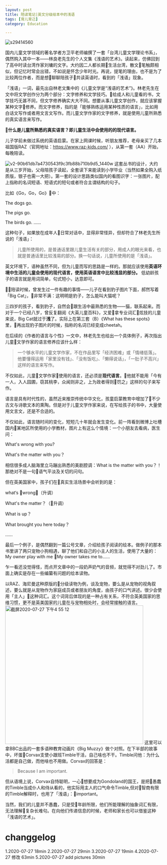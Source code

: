 ```yaml
---
layout: post
title: 陪读笔记|英文分级绘本中的浅语
tags: [育儿育己]
category: Education

---
```

![s29414560](https://user-images.githubusercontent.com/23351109/88520671-77796300-d026-11ea-89f0-99823b1373db.jpg)

国内儿童文学领域的著名学者方卫平老师编撰了一套「台湾儿童文学理论书系」，偶然购入其中一本——林良老先生的个人文集《浅语的艺术》。读起来，仿佛回到了高中时读台湾作家刘墉的文字。大约因二人都长期生活台湾，散文笔触颇相似，但记忆时常会出错，不如说是怀念少年时光。再说，提笔的理由，也不是为了比较两位作者，而是想聊聊陪孩子共读英语时，看到的「浅语」现象。

「浅语」一词，最先出自林老文集中的《儿童文学是“浅语的艺术”》。林老先生在文中将文学创作分为两个部分：文字修养和文学技巧。给成人和儿童看的书，文学技巧无甚不同，但文字修养确实大大不同。想要从事儿童文学创作，就应该掌握某种文字修养。而文字修养，指的是「能够熟练运用某种性质的语言」，比如用白话文写作或者用文言文写作。而儿童文学作家的文字修养，就是使用儿童所熟悉的真实语言来写作。

**什么是儿童所熟悉的真实语言？即儿童生活中会使用的的现代语言。**

儿子学前未做过系统的英语启蒙。在家上网课时候，听朋友推荐，老母亲买了几本祖国版RAZ（官网地址：https://www.raz-kids.com/ ），从第一套（AA）开始，每晚陪读。

![v2-90b61db7a4730543f9c3fb88b710b9d5_1440w](https://user-images.githubusercontent.com/23351109/88520813-abed1f00-d026-11ea-8458-b8ca8f85a12c.jpg)
这套丛书的设计，大约是从三岁开始，父母陪孩子读起，全套读下来能读到小学毕业（当然如果全购入纸质版，银子也需一大把）。第一套的设计思路类似国内的看图识字：一张图片，配上指称的名词短语、短语式的短句或者符合主谓结构的句子。

比如《Go，Go，Go》中：

The dogs go.

The pigs go.

The birds go.
……

这种句子，如果放在成年人日常对话中，显得非常怪异，但却符合了林老先生所说的「浅语」：

> 儿童所使用的，是普通话里跟儿童生活有关的部分，用成人的眼光来看，也就是普通话里比较浅易的部分。换一句话说，儿童所使用的是「浅语」。

英文环境下，语种虽然不同，但为儿童而写的思路是一样的。那就应该使用**英语环境中生活的儿童会使用的现代语言，使用英语语言中比较浅显的部分。** 低幼龄孩子的语言就是用词简单，句式短小，达意即可。

陪读时候，曾发生过一件有趣的事情——儿子在看到豹子图片下面，郝然写着「Big Cat」，非常不满：这明明是豹子，怎么能叫大猫呢？

三四岁的孩子，看到豹子，自然会跟生活中最熟悉的生物——猫，联系起来。而对于一个已经八岁，曾反复翻阅《大英儿童百科》，又爱拿专业词汇炫技的儿童来说，Big Cat就过于**浅**了。实际上在第三套（B）《What has these spots》里，再出现豹子图片的时候，指称的名词已经变成cheetah。

在后续的《作者的语言与个性》一文中，林老先生也给出一个具体例子，再次指出儿童文学作家的语言修养应该什么样：

> 一个够水平的儿童文学作家，不在作品里写「经济困难」或「情绪低落」。他要懂得运用「家里没有钱」、「没有饭吃」、「懒得说话」，「一肚子不高兴」这样的语言来写作。


不仅如此，儿童文学作家使用的语言，还必须是**现代语言**。他就不能用「今有一人，入人园圃，窃其桃李，众闻则非之，上为政者得则罚之」这样的句子来写作。

语言是具有时代性的，虽然近来推崇传统中华文化，孩童启蒙教育中增加了不少古文与诗歌文本的熏陶。但是对于儿童文学作家来说，在写给孩子的书中，大量使用文言文，还是不合适的。

不仅如此，语言随时间的变化，短短几十年就会发生变化。前一阵看到微博上吐槽国内某地区所使用的小学教材，图片上有这么个情境：一个小朋友去看病，医生问：

What's wrong with you?

What's the matter with you？

相信很多成人脑海里立马蹦出熟悉的美剧腔调：What is the matter with you？！那绝对不是一句语气平淡及关切的问句。

但在英美国家中，孩子们在真实生活场景中会听到的是：

what‘s wrong？（升调）

What's the matter？（升调）

What is up？

What brought you here today？

……



最后一个例子，是偶然翻到一篇公号文章，介绍给孩子阅读的绘本。做例子的那本书里讲了两只宠物小狗相遇，聊了他们和自己的小主人的生活，使用了大量的：
My owner play with me
My owner takes me to……

乍一看还没觉得怪，而点开文章中的一段奶声奶气的音频，就觉得不对劲儿了。市面上确实是存在一些编纂有问题的绘本读物。

以RAZ、海尼曼这种原版的分级读物为例，谈及宠物，要么是从宠物的视角叙述，要么就是从宠物作为家庭成员或者朋友的角度，由孩子的口气讲述。很少会使用「主人」这种词汇。这个词背后体现的是一种占有关系，不符合英美国家的思维习惯，更不是英美国家的儿童在与宠物相处时，会经常接触的语言。
<img width="444" alt="截屏2020-07-27 下午4 55 12" src="https://user-images.githubusercontent.com/23351109/88523094-f328df00-d029-11ea-9f9f-d10095387b9b.png">
这里可以拿BBC出品的一套多语种教育动画片《Big Muzzy》做个对照。在下半部的故事中，坏蛋Corvax支使小跟班Timble干活，自己啥也不干。Timble问他：为什么活都是自己做，而他啥也不用做。Corvax的回答是：

> Because I am important.

但从语境上说，Corvax自恃聪明，一心想要成为Gondoland的国王，是把愚蠢的Timble当成仆人和侍从看的，他实际用主人的口气命令Timble,但对智商有限的Timble解释时，也用了「浅语」：important。

当然，我们的儿童并不愚蠢，只是受年龄所限，他们所能理解的抽象词汇有限，无法理解复杂长难句。在向他们传递信息的时候，老师和家长也可以借鉴这种「浅语的艺术」。














# changgelog
1.2020-07-27 18min
2.2020-07-27 29min
3.2020-07-27 19min
4.2020-07-27 修改 63min
5.2020-07-27 add pictures  30min
